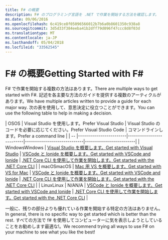 ```yaml
---
title: F# の概要
description: F# のプログラミング言語を .NET で作業を開始する方法を確認します。
ms.date: 09/06/2016
ms.openlocfilehash: 6c419ce8f05096566012b7b6a0b8601350c938a8
ms.sourcegitcommit: 3d5d33f384eeba41b2dff79d096f47ccc8d8f03d
ms.translationtype: MT
ms.contentlocale: ja-JP
ms.lasthandoff: 05/04/2018
ms.locfileid: "33562545"
---
```

# <a name="getting-started-with-f"></a><span data-ttu-id="b9cc9-103">F# の概要</span><span class="sxs-lookup"><span data-stu-id="b9cc9-103">Getting Started with F#</span></span> #

<span data-ttu-id="b9cc9-104">F# で作業を開始する複数の方法はあります。</span><span class="sxs-lookup"><span data-stu-id="b9cc9-104">There are multiple ways to get started with F#.</span></span>  <span data-ttu-id="b9cc9-105">記述を各主要な方法のガイドを提供する複数のアーティクルがあります。</span><span class="sxs-lookup"><span data-stu-id="b9cc9-105">We have multiple articles written to provide a guide for each major way.</span></span>  <span data-ttu-id="b9cc9-106">次の表を使用して、意思決定に役立つことができます。</span><span class="sxs-lookup"><span data-stu-id="b9cc9-106">You can use the following table to help in making a decision.</span></span>

| <span data-ttu-id="b9cc9-107">OS</span><span class="sxs-lookup"><span data-stu-id="b9cc9-107">OS</span></span> | <span data-ttu-id="b9cc9-108">Visual Studio を使用します。</span><span class="sxs-lookup"><span data-stu-id="b9cc9-108">Prefer Visual Studio</span></span> | <span data-ttu-id="b9cc9-109">Visual Studio のコードを必要に応じてください。</span><span class="sxs-lookup"><span data-stu-id="b9cc9-109">Prefer Visual Studio Code</span></span> | <span data-ttu-id="b9cc9-110">コマンドラインします。</span><span class="sxs-lookup"><span data-stu-id="b9cc9-110">Prefer a command line</span></span> |
| -- |------------------------|--------------------------|-----------------------------|-------------------------|
| <span data-ttu-id="b9cc9-111">Windows</span><span class="sxs-lookup"><span data-stu-id="b9cc9-111">Windows</span></span> | [<span data-ttu-id="b9cc9-112">Visual Studio を概要します。</span><span class="sxs-lookup"><span data-stu-id="b9cc9-112">Get started with Visual Studio</span></span>](get-started-visual-studio.md) | [<span data-ttu-id="b9cc9-113">VSCode と Ionide を概要します。</span><span class="sxs-lookup"><span data-stu-id="b9cc9-113">Get started with VSCode and Ionide</span></span>](get-started-vscode.md) | [<span data-ttu-id="b9cc9-114">.NET Core CLI を使用して作業を開始します。</span><span class="sxs-lookup"><span data-stu-id="b9cc9-114">Get started with the .NET Core CLI</span></span>](get-started-command-line.md) |
| <span data-ttu-id="b9cc9-115">macOS</span><span class="sxs-lookup"><span data-stu-id="b9cc9-115">macOS</span></span> | [<span data-ttu-id="b9cc9-116">Mac 用 VS を概要します。</span><span class="sxs-lookup"><span data-stu-id="b9cc9-116">Get started with VS for Mac</span></span>](get-started-with-visual-studio-for-mac.md) | [<span data-ttu-id="b9cc9-117">VSCode と Ionide を概要します。</span><span class="sxs-lookup"><span data-stu-id="b9cc9-117">Get started with VSCode and Ionide</span></span>](get-started-vscode.md) | [<span data-ttu-id="b9cc9-118">.NET Core CLI を使用して作業を開始します。</span><span class="sxs-lookup"><span data-stu-id="b9cc9-118">Get started with the .NET Core CLI</span></span>](get-started-command-line.md) |
| <span data-ttu-id="b9cc9-119">Linux</span><span class="sxs-lookup"><span data-stu-id="b9cc9-119">Linux</span></span> | <span data-ttu-id="b9cc9-120">N/A</span><span class="sxs-lookup"><span data-stu-id="b9cc9-120">N/A</span></span> | [<span data-ttu-id="b9cc9-121">VSCode と Ionide を概要します。</span><span class="sxs-lookup"><span data-stu-id="b9cc9-121">Get started with VSCode and Ionide</span></span>](get-started-vscode.md) | [<span data-ttu-id="b9cc9-122">.NET Core CLI を使用して作業を開始します。</span><span class="sxs-lookup"><span data-stu-id="b9cc9-122">Get started with the .NET Core CLI</span></span>](get-started-command-line.md) |

<span data-ttu-id="b9cc9-123">一般に、残りの部分よりも優れている作業を開始する特定の方法はありません。</span><span class="sxs-lookup"><span data-stu-id="b9cc9-123">In general, there is no specific way to get started which is better than the rest.</span></span>  <span data-ttu-id="b9cc9-124">すべての方法で f# を使用してコンピューターに気を表示しようとしていることをお勧めします最適な!。</span><span class="sxs-lookup"><span data-stu-id="b9cc9-124">We recommend trying all ways to use F# on your machine to see what you like the best!</span></span>
